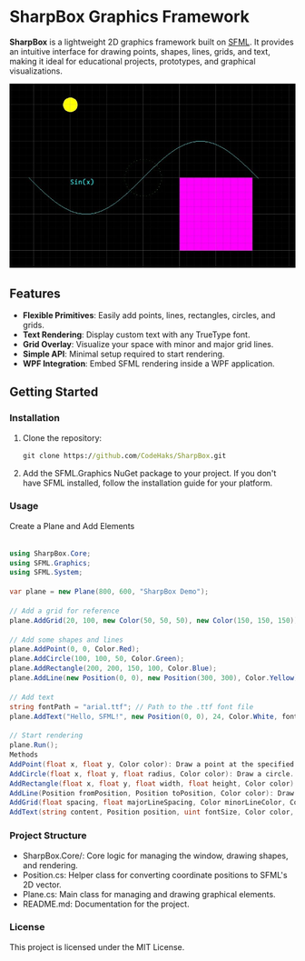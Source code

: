 # SharpBox Graphics Framework

**SharpBox** is a lightweight 2D graphics framework built on [SFML](https://www.sfml-dev.org/). It provides an intuitive interface for drawing points, shapes, lines, grids, and text, making it ideal for educational projects, prototypes, and graphical visualizations.

![demo](assets/screenshot001.jpg)


## Features
- **Flexible Primitives**: Easily add points, lines, rectangles, circles, and grids.
- **Text Rendering**: Display custom text with any TrueType font.
- **Grid Overlay**: Visualize your space with minor and major grid lines.
- **Simple API**: Minimal setup required to start rendering.
- **WPF Integration**: Embed SFML rendering inside a WPF application.

## Getting Started

### Installation
1. Clone the repository:
   ```cmd
   git clone https://github.com/CodeHaks/SharpBox.git
   ```

2. Add the SFML.Graphics NuGet package to your project. If you don't have SFML installed, follow the installation guide for your platform.

### Usage
Create a Plane and Add Elements
```csharp

using SharpBox.Core;
using SFML.Graphics;
using SFML.System;

var plane = new Plane(800, 600, "SharpBox Demo");

// Add a grid for reference
plane.AddGrid(20, 100, new Color(50, 50, 50), new Color(150, 150, 150));

// Add some shapes and lines
plane.AddPoint(0, 0, Color.Red);
plane.AddCircle(100, 100, 50, Color.Green);
plane.AddRectangle(200, 200, 150, 100, Color.Blue);
plane.AddLine(new Position(0, 0), new Position(300, 300), Color.Yellow);

// Add text
string fontPath = "arial.ttf"; // Path to the .ttf font file
plane.AddText("Hello, SFML!", new Position(0, 0), 24, Color.White, fontPath);

// Start rendering
plane.Run();
Methods
AddPoint(float x, float y, Color color): Draw a point at the specified position.
AddCircle(float x, float y, float radius, Color color): Draw a circle.
AddRectangle(float x, float y, float width, float height, Color color): Draw a rectangle.
AddLine(Position fromPosition, Position toPosition, Color color): Draw a line between two points.
AddGrid(float spacing, float majorLineSpacing, Color minorLineColor, Color majorLineColor): Add a grid with customizable spacing and line colors.
AddText(string content, Position position, uint fontSize, Color color, string fontPath): Add text at a specified position with a specified font and size.
```

### Project Structure
- SharpBox.Core/: Core logic for managing the window, drawing shapes, and rendering.
- Position.cs: Helper class for converting coordinate positions to SFML's 2D vector.
- Plane.cs: Main class for managing and drawing graphical elements.
- README.md: Documentation for the project.

### License
This project is licensed under the MIT License.

